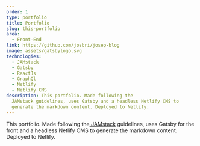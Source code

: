 ```yaml
---
order: 1
type: portfolio
title: Portfolio
slug: this-portfolio
area:
  - Front-End
link: https://github.com/josbri/josep-blog
image: assets/gatsbylogo.svg
technologies:
  - JAMstack
  - Gatsby
  - ReactJs
  - GraphQl
  - Netlify
  - Netlify CMS
description: This portfolio. Made following the
  JAMstack guidelines, uses Gatsby and a headless Netlify CMS to
  generate the markdown content. Deployed to Netlify.
---
```


This portfolio. Made following the[ JAMstack](https://jamstack.org/) guidelines, uses Gatsby for the front and a headless Netlify CMS to generate the markdown content. Deployed to Netlify.
